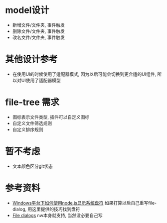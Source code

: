 # model设计
- 新增文件/文件夹, 事件触发
- 删除文件/文件夹, 事件触发
- 改名文件/文件夹, 事件触发

# 其他设计参考
- 在使用UI的时候使用了适配器模式, 因为以后可能会切换到更合适的UI组件, 所以对UI使用了适配器模型

# file-tree 需求
- 图标表示文件类型, 插件可以自定义图标
- 自定义文件筛选规则
- 自定义排序规则

# 暂不考虑
- 文本颜色区分git状态


# 参考资料
- [Windows平台下如何使用node.js显示系统盘符](http://forkme.info/windows-nodejs-show-system-letter/)
  如果打算以后自己重写file-dialog, 用这里提供的技巧找到盘符
- [File dialogs](https://github.com/nwjs/nw.js/wiki/File-dialogs)
  nw本身就支持, 当然没必要自己写